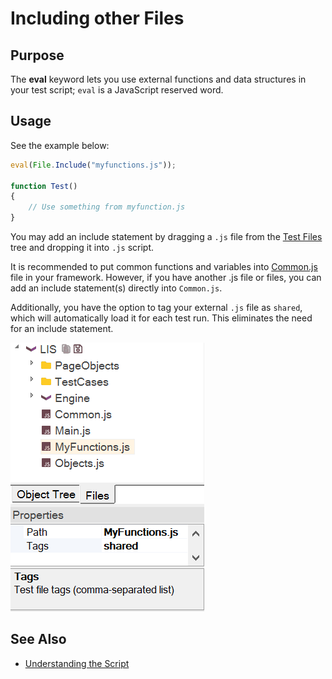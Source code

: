 # Including other Files

## Purpose

The **eval** keyword lets you use external functions and data structures in your test script; `eval` is a JavaScript reserved word.

## Usage

See the example below:

```javascript
eval(File.Include("myfunctions.js"));

function Test()
{
    // Use something from myfunction.js
}
```

You may add an include statement by dragging a `.js` file from the [Test Files](test_files_dialog.md) tree and dropping it into `.js` script.

It is recommended to put common functions and variables into [Common.js](/Guide/Frameworks/frameworks.md#managing-common-data) file in your framework. However, if you have another .js file or files, you can add an include statement(s) directly into `Common.js`.

Additionally, you have the option to tag your external `.js` file as `shared`, which will automatically load it for each test run. This eliminates the need for an include statement.

![Tag as Shared](img/including_other_files_tag_as_shared.png)

## See Also

- [Understanding the Script](understanding_the_script.md)
